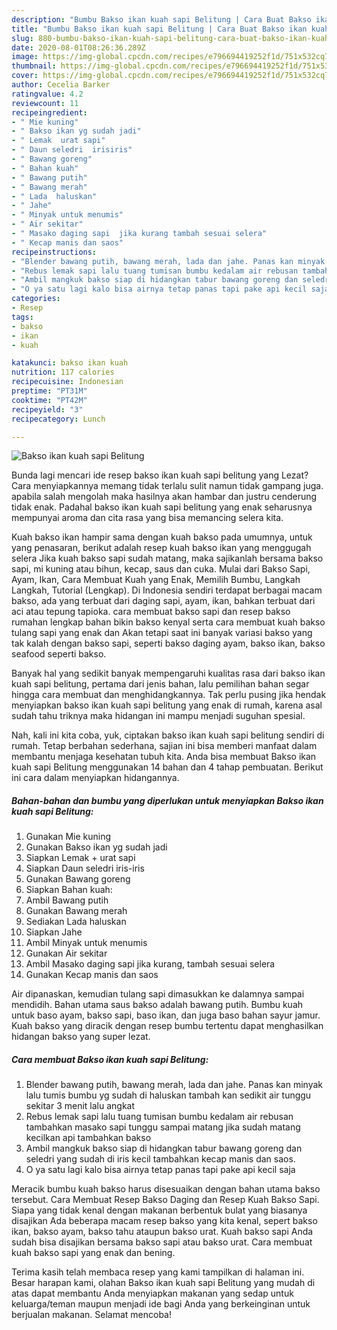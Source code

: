 ```yaml
---
description: "Bumbu Bakso ikan kuah sapi Belitung | Cara Buat Bakso ikan kuah sapi Belitung Yang Bikin Ngiler"
title: "Bumbu Bakso ikan kuah sapi Belitung | Cara Buat Bakso ikan kuah sapi Belitung Yang Bikin Ngiler"
slug: 880-bumbu-bakso-ikan-kuah-sapi-belitung-cara-buat-bakso-ikan-kuah-sapi-belitung-yang-bikin-ngiler
date: 2020-08-01T08:26:36.289Z
image: https://img-global.cpcdn.com/recipes/e796694419252f1d/751x532cq70/bakso-ikan-kuah-sapi-belitung-foto-resep-utama.jpg
thumbnail: https://img-global.cpcdn.com/recipes/e796694419252f1d/751x532cq70/bakso-ikan-kuah-sapi-belitung-foto-resep-utama.jpg
cover: https://img-global.cpcdn.com/recipes/e796694419252f1d/751x532cq70/bakso-ikan-kuah-sapi-belitung-foto-resep-utama.jpg
author: Cecelia Barker
ratingvalue: 4.2
reviewcount: 11
recipeingredient:
- " Mie kuning"
- " Bakso ikan yg sudah jadi"
- " Lemak  urat sapi"
- " Daun seledri  irisiris"
- " Bawang goreng"
- " Bahan kuah"
- " Bawang putih"
- " Bawang merah"
- " Lada  haluskan"
- " Jahe"
- " Minyak untuk menumis"
- " Air sekitar"
- " Masako daging sapi  jika kurang tambah sesuai selera"
- " Kecap manis dan saos"
recipeinstructions:
- "Blender bawang putih, bawang merah, lada dan jahe. Panas kan minyak lalu tumis bumbu yg sudah di haluskan tambah kan sedikit air tunggu sekitar 3 menit lalu angkat"
- "Rebus lemak sapi lalu tuang tumisan bumbu kedalam air rebusan tambahkan masako sapi tunggu sampai matang jika sudah matang kecilkan api tambahkan bakso"
- "Ambil mangkuk bakso siap di hidangkan tabur bawang goreng dan seledri yang sudah di iris kecil tambahkan kecap manis dan saos."
- "O ya satu lagi kalo bisa airnya tetap panas tapi pake api kecil saja"
categories:
- Resep
tags:
- bakso
- ikan
- kuah

katakunci: bakso ikan kuah 
nutrition: 117 calories
recipecuisine: Indonesian
preptime: "PT31M"
cooktime: "PT42M"
recipeyield: "3"
recipecategory: Lunch

---
```



![Bakso ikan kuah sapi Belitung](https://img-global.cpcdn.com/recipes/e796694419252f1d/751x532cq70/bakso-ikan-kuah-sapi-belitung-foto-resep-utama.jpg)

Bunda lagi mencari ide resep bakso ikan kuah sapi belitung yang Lezat? Cara menyiapkannya memang tidak terlalu sulit namun tidak gampang juga. apabila salah mengolah maka hasilnya akan hambar dan justru cenderung tidak enak. Padahal bakso ikan kuah sapi belitung yang enak seharusnya mempunyai aroma dan cita rasa yang bisa memancing selera kita.

Kuah bakso ikan hampir sama dengan kuah bakso pada umumnya, untuk yang penasaran, berikut adalah resep kuah bakso ikan yang menggugah selera Jika kuah bakso sapi sudah matang, maka sajikanlah bersama bakso sapi, mi kuning atau bihun, kecap, saus dan cuka. Mulai dari Bakso Sapi, Ayam, Ikan, Cara Membuat Kuah yang Enak, Memilih Bumbu, Langkah Langkah, Tutorial (Lengkap). Di Indonesia sendiri terdapat berbagai macam bakso, ada yang terbuat dari daging sapi, ayam, ikan, bahkan terbuat dari aci atau tepung tapioka. cara membuat bakso sapi dan resep bakso rumahan lengkap bahan bikin bakso kenyal serta cara membuat kuah bakso tulang sapi yang enak dan Akan tetapi saat ini banyak variasi bakso yang tak kalah dengan bakso sapi, seperti bakso daging ayam, bakso ikan, bakso seafood seperti bakso.

Banyak hal yang sedikit banyak mempengaruhi kualitas rasa dari bakso ikan kuah sapi belitung, pertama dari jenis bahan, lalu pemilihan bahan segar hingga cara membuat dan menghidangkannya. Tak perlu pusing jika hendak menyiapkan bakso ikan kuah sapi belitung yang enak di rumah, karena asal sudah tahu triknya maka hidangan ini mampu menjadi suguhan spesial.


Nah, kali ini kita coba, yuk, ciptakan bakso ikan kuah sapi belitung sendiri di rumah. Tetap berbahan sederhana, sajian ini bisa memberi manfaat dalam membantu menjaga kesehatan tubuh kita. Anda bisa membuat Bakso ikan kuah sapi Belitung menggunakan 14 bahan dan 4 tahap pembuatan. Berikut ini cara dalam menyiapkan hidangannya.

<!--inarticleads1-->

##### Bahan-bahan dan bumbu yang diperlukan untuk menyiapkan Bakso ikan kuah sapi Belitung:

1. Gunakan  Mie kuning
1. Gunakan  Bakso ikan yg sudah jadi
1. Siapkan  Lemak + urat sapi
1. Siapkan  Daun seledri  iris-iris
1. Gunakan  Bawang goreng
1. Siapkan  Bahan kuah:
1. Ambil  Bawang putih
1. Gunakan  Bawang merah
1. Sediakan  Lada  haluskan
1. Siapkan  Jahe
1. Ambil  Minyak untuk menumis
1. Gunakan  Air sekitar
1. Ambil  Masako daging sapi  jika kurang, tambah sesuai selera
1. Gunakan  Kecap manis dan saos


Air dipanaskan, kemudian tulang sapi dimasukkan ke dalamnya sampai mendidih. Bahan utama saus bakso adalah bawang putih. Bumbu kuah untuk baso ayam, bakso sapi, baso ikan, dan juga baso bahan sayur jamur. Kuah bakso yang diracik dengan resep bumbu tertentu dapat menghasilkan hidangan bakso yang super lezat. 

<!--inarticleads2-->

##### Cara membuat Bakso ikan kuah sapi Belitung:

1. Blender bawang putih, bawang merah, lada dan jahe. Panas kan minyak lalu tumis bumbu yg sudah di haluskan tambah kan sedikit air tunggu sekitar 3 menit lalu angkat
1. Rebus lemak sapi lalu tuang tumisan bumbu kedalam air rebusan tambahkan masako sapi tunggu sampai matang jika sudah matang kecilkan api tambahkan bakso
1. Ambil mangkuk bakso siap di hidangkan tabur bawang goreng dan seledri yang sudah di iris kecil tambahkan kecap manis dan saos.
1. O ya satu lagi kalo bisa airnya tetap panas tapi pake api kecil saja


Meracik bumbu kuah bakso harus disesuaikan dengan bahan utama bakso tersebut. Cara Membuat Resep Bakso Daging dan Resep Kuah Bakso Sapi. Siapa yang tidak kenal dengan makanan berbentuk bulat yang biasanya disajikan Ada beberapa macam resep bakso yang kita kenal, sepert bakso ikan, bakso ayam, bakso tahu ataupun bakso urat. Kuah bakso sapi Anda sudah bisa disajikan bersama bakso sapi atau bakso urat. Cara membuat kuah bakso sapi yang enak dan bening. 

Terima kasih telah membaca resep yang kami tampilkan di halaman ini. Besar harapan kami, olahan Bakso ikan kuah sapi Belitung yang mudah di atas dapat membantu Anda menyiapkan makanan yang sedap untuk keluarga/teman maupun menjadi ide bagi Anda yang berkeinginan untuk berjualan makanan. Selamat mencoba!
